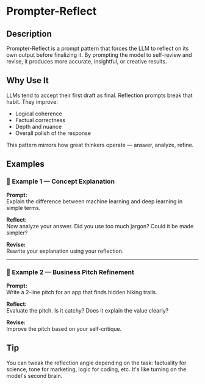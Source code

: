 # Prompter-Reflect

## Description

Prompter-Reflect is a prompt pattern that forces the LLM to reflect on its own output before finalizing it. By prompting the model to self-review and revise, it produces more accurate, insightful, or creative results.

## Why Use It

LLMs tend to accept their first draft as final. Reflection prompts break that habit. They improve:
- Logical coherence
- Factual correctness
- Depth and nuance
- Overall polish of the response

This pattern mirrors how great thinkers operate — answer, analyze, refine.

## Examples

### 🧠 Example 1 — Concept Explanation

**Prompt:**  
Explain the difference between machine learning and deep learning in simple terms.

**Reflect:**  
Now analyze your answer. Did you use too much jargon? Could it be made simpler?

**Revise:**  
Rewrite your explanation using your reflection.

---

### 🧠 Example 2 — Business Pitch Refinement

**Prompt:**  
Write a 2-line pitch for an app that finds hidden hiking trails.

**Reflect:**  
Evaluate the pitch. Is it catchy? Does it explain the value clearly?

**Revise:**  
Improve the pitch based on your self-critique.

## Tip

You can tweak the reflection angle depending on the task: factuality for science, tone for marketing, logic for coding, etc. It's like turning on the model's second brain.
